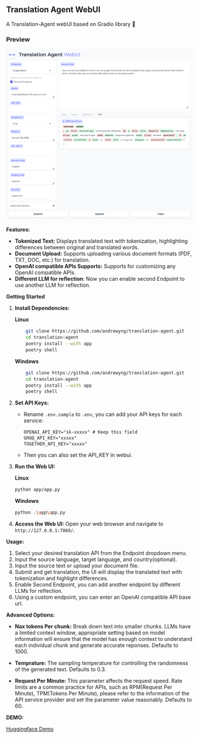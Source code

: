 
## Translation Agent WebUI

A Translation-Agent webUI based on Gradio library 🤗

### Preview

![webui](image.png)

**Features:**

- **Tokenized Text:**  Displays translated text with tokenization, highlighting differences between original and translated words.
- **Document Upload:** Supports uploading various document formats (PDF, TXT, DOC, etc.) for translation.
- **OpenAI compatible APIs Supports:** Supports for customizing any OpenAI compatible APIs.
- **Different LLM for reflection**: Now you can enable second Endpoint to use another LLM for reflection.

**Getting Started**

1. **Install Dependencies:**

    **Linux**
    ```bash
        git clone https://github.com/andrewyng/translation-agent.git
        cd translation-agent
        poetry install --with app
        poetry shell
    ```
    **Windows**
    ```bash
        git clone https://github.com/andrewyng/translation-agent.git
        cd translation-agent
        poetry install --with app
        poetry shell
    ```

2. **Set API Keys:**
   - Rename `.env.sample` to `.env`, you can add your API keys for each service:

     ```
     OPENAI_API_KEY="sk-xxxxx" # Keep this field
     GROQ_API_KEY="xxxxx"
     TOGETHER_API_KEY="xxxxx"
     ```
    - Then you can also set the API_KEY in webui.

3. **Run the Web UI:**

    **Linux**
    ```bash
    python app/app.py
    ```
    **Windows**
    ```bash
    python .\app\app.py
    ```

4. **Access the Web UI:**
   Open your web browser and navigate to `http://127.0.0.1:7860/`.

**Usage:**

1. Select your desired translation API from the Endpoint dropdown menu.
2. Input the source language, target language, and country(optional).
3. Input the source text or upload your document file.
4. Submit and get translation, the UI will display the translated text with tokenization and highlight differences.
5. Enable Second Endpoint, you can add another endpoint by different LLMs for reflection.
6. Using a custom endpoint, you can enter an OpenAI compatible API base url.

**Advanced Options:**

- **Nax tokens Per chunk:** Break down text into smaller chunks. LLMs have a limited context window, appropriate setting based on model information will ensure that the model has enough context to understand each individual chunk and generate accurate reponses. Defaults to 1000.

- **Temprature:** The sampling temperature for controlling the randomness of the generated text. Defaults to 0.3.

- **Request Per Minute:** This parameter affects the request speed. Rate limits are a common practice for APIs, such as RPM(Request Per Minute), TPM(Tokens Per Minute), please refer to the information of the API service provider and set the parameter value reasonably. Defaults to 60.

**DEMO:**

[Huggingface Demo](https://huggingface.co/spaces/vilarin/Translation-Agent-WebUI)
